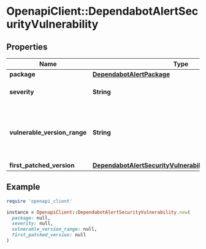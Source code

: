 # OpenapiClient::DependabotAlertSecurityVulnerability

## Properties

| Name | Type | Description | Notes |
| ---- | ---- | ----------- | ----- |
| **package** | [**DependabotAlertPackage**](DependabotAlertPackage.md) |  |  |
| **severity** | **String** | The severity of the vulnerability. | [readonly] |
| **vulnerable_version_range** | **String** | Conditions that identify vulnerable versions of this vulnerability&#39;s package. | [readonly] |
| **first_patched_version** | [**DependabotAlertSecurityVulnerabilityFirstPatchedVersion**](DependabotAlertSecurityVulnerabilityFirstPatchedVersion.md) |  |  |

## Example

```ruby
require 'openapi_client'

instance = OpenapiClient::DependabotAlertSecurityVulnerability.new(
  package: null,
  severity: null,
  vulnerable_version_range: null,
  first_patched_version: null
)
```

